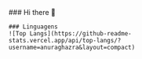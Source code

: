<div style="width: 100%;">
  <div style="width: 80%; margin: 0 auto;">
    ### Hi there 👋
    
    ### Linguagens
    ![Top Langs](https://github-readme-stats.vercel.app/api/top-langs/?username=anuraghazra&layout=compact)    
  </div>
</div>

<!--
**GuilhermeAp404/GuilhermeAp404** is a ✨ _special_ ✨ repository because its `README.md` (this file) appears on your GitHub profile.

Here are some ideas to get you started:

- 🔭 I’m currently working on ...
- 🌱 I’m currently learning ...
- 👯 I’m looking to collaborate on ...
- 🤔 I’m looking for help with ...
- 💬 Ask me about ...
- 📫 How to reach me: ...
- 😄 Pronouns: ...
- ⚡ Fun fact: ...
-->
